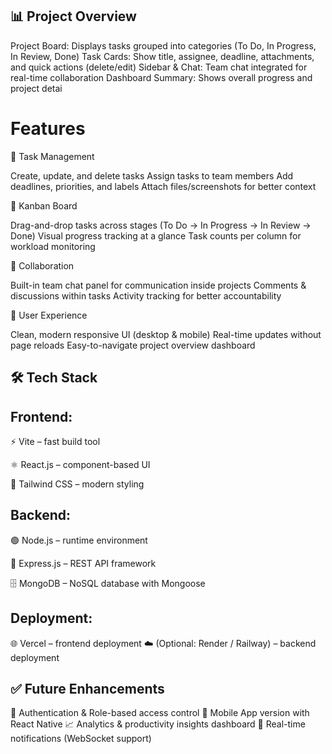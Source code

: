 ## 📊 Project Overview

Project Board: Displays tasks grouped into categories (To Do, In Progress, In Review, Done)
Task Cards: Show title, assignee, deadline, attachments, and quick actions (delete/edit)
Sidebar & Chat: Team chat integrated for real-time collaboration
Dashboard Summary: Shows overall progress and project detai

# Features
🔹 Task Management

Create, update, and delete tasks
Assign tasks to team members
Add deadlines, priorities, and labels
Attach files/screenshots for better context


🔹 Kanban Board

Drag-and-drop tasks across stages (To Do → In Progress → In Review → Done)
Visual progress tracking at a glance
Task counts per column for workload monitoring


🔹 Collaboration

Built-in team chat panel for communication inside projects
Comments & discussions within tasks
Activity tracking for better accountability


🔹 User Experience

Clean, modern responsive UI (desktop & mobile)
Real-time updates without page reloads
Easy-to-navigate project overview dashboard



## 🛠️ Tech Stack


## Frontend:

⚡ Vite
 – fast build tool

⚛️ React.js
 – component-based UI

🎨 Tailwind CSS
 – modern styling




## Backend:

🟢 Node.js
 – runtime environment

🚏 Express.js
 – REST API framework

🗄️ MongoDB
 – NoSQL database with Mongoose
 

## Deployment:

🌐 Vercel
 – frontend deployment
☁️ (Optional: Render / Railway) – backend deployment


## ✅ Future Enhancements

🔐 Authentication & Role-based access control
📱 Mobile App version with React Native
📈 Analytics & productivity insights dashboard
🔔 Real-time notifications (WebSocket support)
